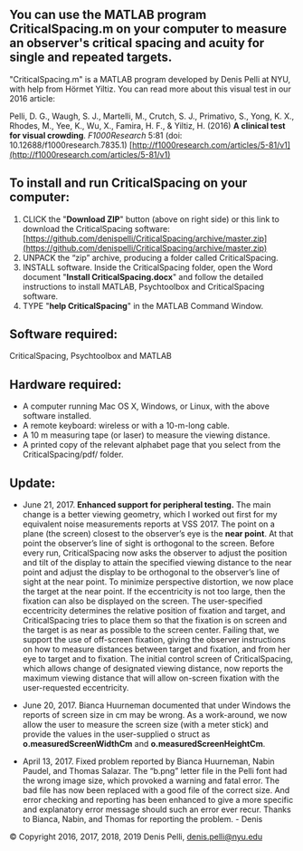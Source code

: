 ## You can use the MATLAB program CriticalSpacing.m on your computer to measure an observer's critical spacing and acuity for single and repeated targets.

"CriticalSpacing.m" is a MATLAB program developed by Denis Pelli at NYU, with help from Hörmet Yiltiz. You can read more about this visual test in our
2016 article:

Pelli, D. G., Waugh, S. J., Martelli, M., Crutch, S. J., Primativo, S., Yong, K. X., Rhodes, M., Yee, K., Wu, X., Famira, H. F., & Yiltiz, H. (2016) **A clinical test for visual crowding**. _F1000Research_ 5:81 (doi: 10.12688/f1000research.7835.1) [http://f1000research.com/articles/5-81/v1](http://f1000research.com/articles/5-81/v1)

## To install and run CriticalSpacing on your computer:

1. CLICK the "**Download ZIP**" button (above on right side) or this link to download the CriticalSpacing software:
[https://github.com/denispelli/CriticalSpacing/archive/master.zip](https://github.com/denispelli/CriticalSpacing/archive/master.zip)
1. UNPACK the “zip” archive, producing a folder called CriticalSpacing.
1. INSTALL software. Inside the CriticalSpacing folder, open the Word document "**Install CriticalSpacing.docx**" and follow the detailed instructions to install MATLAB, Psychtoolbox and CriticalSpacing software.
1. TYPE "**help CriticalSpacing**" in the MATLAB Command Window. 

## Software required:

CriticalSpacing, Psychtoolbox and MATLAB

## Hardware required:

* A computer running Mac OS X, Windows, or Linux, with the above software installed. 
* A remote keyboard: wireless or with a 10-m-long cable.
* A 10 m measuring tape (or laser) to measure the viewing distance.
* A printed copy of the relevant alphabet page that you select from the CriticalSpacing/pdf/ folder.

## Update:
* June 21, 2017. <b>Enhanced support for peripheral testing.</b> The main change is a better viewing geometry, which I worked out first for my equivalent noise measurements reports at VSS 2017. The point on a plane (the screen) closest to the observer’s eye is the <b>near point</b>. At that point the observer’s line of sight is orthogonal to the screen. Before every run, CriticalSpacing now asks the observer to adjust the position and tilt of the display to attain the specified viewing distance to the near point and adjust the display to be orthogonal to the observer’s line of sight at the near point. To minimize perspective distortion, we now place the target at the near point. If the eccentricity is not too large, then the fixation can also be displayed on the screen. The user-specified eccentricity determines the relative position of fixation and target, and CriticalSpacing tries to place them so that the fixation is on screen and the target is as near as possible to the screen center. Failing that, we  support the use of off-screen fixation, giving the observer instructions on how to measure distances between target and fixation, and from her eye to target and to fixation. The initial control screen of CriticalSpacing, which allows change of designated viewing distance, now reports the maximum viewing distance that will allow on-screen fixation with the user-requested eccentricity.

* June 20, 2017. Bianca Huurneman documented that under Windows the reports of screen size in cm may be wrong. As a work-around, we now allow the user to measure the screen size (with a meter stick) and provide the values in the user-supplied o struct as <b>o.measuredScreenWidthCm</b> and <b>o.measuredScreenHeightCm</b>.

* April 13, 2017. Fixed problem reported by Bianca Huurneman, Nabin Paudel, and Thomas Salazar. The “b.png” letter file in the Pelli font had the wrong image size, which provoked a warning and fatal error. The bad file has now been replaced with a good file of the correct size. And error checking and reporting has been enhanced to give a more specific and explanatory error message should such an error ever recur. Thanks to Bianca, Nabin, and Thomas for reporting the problem. - Denis


&copy; Copyright 2016, 2017, 2018, 2019 Denis Pelli, denis.pelli@nyu.edu
